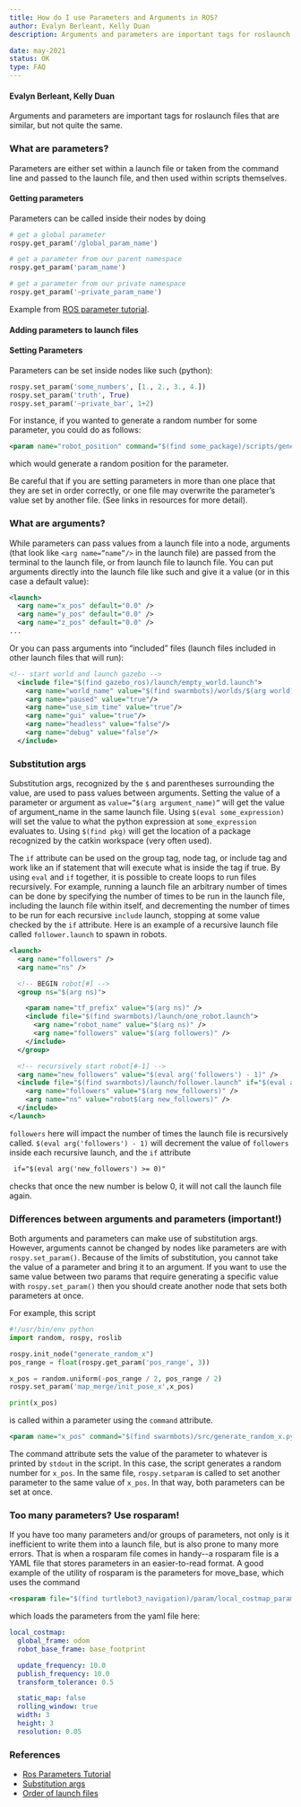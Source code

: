 ```yaml
---
title: How do I use Parameters and Arguments in ROS?
author: Evalyn Berleant, Kelly Duan
description: Arguments and parameters are important tags for roslaunch files that are similar, but not quite the same.

date: may-2021
status: OK
type: FAQ
---
```

#### Evalyn Berleant, Kelly Duan

Arguments and parameters are important tags for roslaunch files that are similar, but not quite the same.

### What are parameters?

Parameters are either set within a launch file or taken from the command line and passed to the launch file, and then used within scripts themselves.

#### Getting parameters

Parameters can be called inside their nodes by doing

``` python
# get a global parameter
rospy.get_param('/global_param_name')

# get a parameter from our parent namespace
rospy.get_param('param_name')

# get a parameter from our private namespace
rospy.get_param('~private_param_name')
```
Example from [ROS parameter tutorial](http://wiki.ros.org/rospy_tutorials/Tutorials/Parameters).

#### Adding parameters to launch files

#### Setting Parameters

Parameters can be set inside nodes like such (python):

``` python
rospy.set_param('some_numbers', [1., 2., 3., 4.])
rospy.set_param('truth', True)
rospy.set_param('~private_bar', 1+2)
```

For instance, if you wanted to generate a random number for some parameter, you could do as follows:

``` xml
<param name="robot_position" command="$(find some_package)/scripts/generate_random_position.py"/>
```
which would generate a random position for the parameter.

Be careful that if you are setting parameters in more than one place that they are set in order correctly, or one file may overwrite the parameter’s value set by another file. (See links in resources for more detail).

### What are arguments?

While parameters can pass values from a launch file into a node, arguments (that look like `<arg name=”name”/>` in the launch file) are passed from the terminal to the launch file, or from launch file to launch file. You can put arguments directly into the launch file like such and give it a value (or in this case a default value):

```xml
<launch>
  <arg name="x_pos" default="0.0" />
  <arg name="y_pos" default="0.0" />
  <arg name="z_pos" default="0.0" />
...
```

Or you can pass arguments into “included” files (launch files included in other launch files that will run):
``` xml
<!-- start world and launch gazebo -->
  <include file="$(find gazebo_ros)/launch/empty_world.launch">
    <arg name="world_name" value="$(find swarmbots)/worlds/$(arg world).world"/>
    <arg name="paused" value="true"/>
    <arg name="use_sim_time" value="true"/>
    <arg name="gui" value="true"/>
    <arg name="headless" value="false"/>
    <arg name="debug" value="false"/>
  </include>
```

### Substitution args

Substitution args, recognized by the `$` and parentheses surrounding the value, are used to pass values between arguments.
Setting the value of a parameter or argument as `value=”$(arg argument_name)”` will get the value of argument_name in the same launch file.
Using `$(eval some_expression)` will set the value to what the python expression at `some_expression` evaluates to.
Using `$(find pkg)` will get the location of a package recognized by the catkin workspace (very often used).

The `if` attribute can be used on the group tag, node tag, or include tag and work like an if statement that will execute what is inside the tag if true. By using `eval` and `if` together, it is possible to create loops to run files recursively. For example, running a launch file an arbitrary number of times can be done by specifying the number of times to be run in the launch file, including the launch file within itself, and decrementing the number of times to be run for each recursive `include` launch, stopping at some value checked by the `if` attribute.
Here is an example of a recursive launch file called `follower.launch` to spawn in robots.

``` xml
<launch>
  <arg name="followers" />
  <arg name="ns" />

  <!-- BEGIN robot[#] -->
  <group ns="$(arg ns)">

    <param name="tf_prefix" value="$(arg ns)" />
    <include file="$(find swarmbots)/launch/one_robot.launch">
      <arg name="robot_name" value="$(arg ns)" />
      <arg name="followers" value="$(arg followers)" />
    </include>
  </group>

  <!-- recursively start robot[#-1] -->
  <arg name="new_followers" value="$(eval arg('followers') - 1)" />
  <include file="$(find swarmbots)/launch/follower.launch" if="$(eval arg('new_followers') >= 0)">
    <arg name="followers" value="$(arg new_followers)" />
    <arg name="ns" value="robot$(arg new_followers)" />
  </include>
</launch>
```

`followers` here will impact the number of times the launch file is recursively called. `$(eval arg('followers') - 1)` will decrement the value of `followers` inside each recursive launch, and the `if` attribute

``` xml
 if="$(eval arg('new_followers') >= 0)"
```

checks that once the new number is below 0, it will not call the launch file again.

### Differences between arguments and parameters (important!)

Both arguments and parameters can make use of substitution args. However, arguments cannot be changed by nodes like parameters are with `rospy.set_param()`. Because of the limits of substitution, you cannot take the value of a parameter and bring it to an argument.
If you want to use the same value between two params that require generating a specific value with `rospy.set_param()` then you should create another node that sets both parameters at once.

For example, this script

``` python
#!/usr/bin/env python
import random, rospy, roslib

rospy.init_node("generate_random_x")
pos_range = float(rospy.get_param('pos_range', 3))

x_pos = random.uniform(-pos_range / 2, pos_range / 2)
rospy.set_param('map_merge/init_pose_x',x_pos)

print(x_pos)
```

is called within a parameter using the `command` attribute.

``` xml
<param name="x_pos" command="$(find swarmbots)/src/generate_random_x.py" />
```

The command attribute sets the value of the parameter to whatever is printed by `stdout` in the script. In this case, the script generates a random number for `x_pos`. In the same file, `rospy.setparam` is called to set another parameter to the same value of `x_pos`. In that way, both parameters can be set at once.

### Too many parameters? Use rosparam!

If you have too many parameters and/or groups of parameters, not only is it inefficient to write them into a launch file, but is also prone to many more errors. That is when a rosparam file comes in handy--a rosparam file is a YAML file that stores parameters in an easier-to-read format.
A good example of the utility of rosparam is the parameters for move_base, which uses the command
``` xml
<rosparam file="$(find turtlebot3_navigation)/param/local_costmap_params.yaml" command="load" />
```
which loads the parameters from the yaml file here:
``` yaml
local_costmap:
  global_frame: odom
  robot_base_frame: base_footprint

  update_frequency: 10.0
  publish_frequency: 10.0
  transform_tolerance: 0.5  

  static_map: false  
  rolling_window: true
  width: 3
  height: 3
  resolution: 0.05
```



### References
- [Ros Parameters Tutorial](http://wiki.ros.org/rospy_tutorials/Tutorials/Parameters)
- [Substitution args](http://wiki.ros.org/roslaunch/XML#substitution_args)
- [Order of launch files](https://answers.ros.org/question/199608/roslaunch-order-of-rosparams/)
